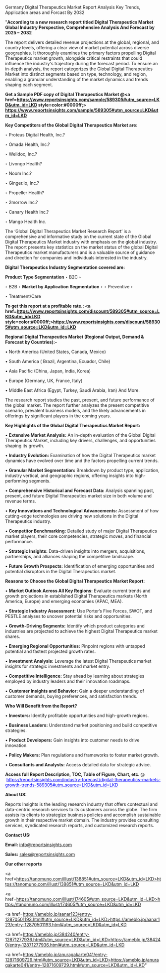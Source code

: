 Germany Digital Therapeutics Market Report Analysis Key Trends, Application areas and Forcast By 2032

"<strong>According to a new research report titled Digital Therapeutics Market Global Industry Perspective, Comprehensive Analysis And Forecast by 2025 – 2032</strong>

The report delivers detailed revenue projections at the global, regional, and country levels, offering a clear view of market potential across diverse geographies. It thoroughly examines the primary factors propelling Digital Therapeutics market growth, alongside critical restraints that could influence the industry's trajectory during the forecast period. To ensure an in-depth analysis, the report categorizes the Global Digital Therapeutics Market into distinct segments based on type, technology, and region, enabling a granular understanding of the market dynamics and trends shaping each segment.

<strong>Get a Sample PDF copy of Digital Therapeutics Market </strong><strong>@<a href=https://www.reportsinsights.com/sample/589305#utm_source=LKD&utm_id=LKD style=color:#0000ff;> https://www.reportsinsights.com/sample/589305#utm_source=LKD&utm_id=LKD</a></strong></font>

<strong>Key Competitors of the Global Digital Therapeutics Market are:</strong>

‣ Proteus Digital Health, Inc.?

‣ Omada Health, Inc.?

‣ Welldoc, Inc.?

‣ Livongo Health?

‣ Noom Inc.?

‣ Ginger.Io, Inc.?

‣ Propeller Health?

‣ 2morrow Inc.?

‣ Canary Health Inc.?

‣ Mango Health Inc.

The ‘Global Digital Therapeutics Market Research Report’ is a comprehensive and informative study on the current state of the Global Digital Therapeutics Market industry with emphasis on the global industry. The report presents key statistics on the market status of the global Digital Therapeutics market manufacturers and is a valuable source of guidance and direction for companies and individuals interested in the industry.

<strong>Digital Therapeutics Industry Segmentation covered are:</strong>

<strong>Product Type Segmentation</strong>
‣
B2C
‣ 

‣ B2B
‣ 
<strong>Market by Application Segmentation</strong>
‣
‣  Preventive
‣ 

‣ Treatment/Care

<strong>To get this report at a profitable rate.: <a href=https://www.reportsinsights.com/discount/589305#utm_source=LKD&utm_id=LKD style=color:#0000ff;>https://www.reportsinsights.com/discount/589305#utm_source=LKD&utm_id=LKD</a></strong></font>

<strong>Regional Digital Therapeutics Market (Regional Output, Demand &amp; Forecast by Countries):-</strong>

• North America (United States, Canada, Mexico)

• South America ( Brazil, Argentina, Ecuador, Chile)

• Asia Pacific (China, Japan, India, Korea)

• Europe (Germany, UK, France, Italy)

• Middle East Africa (Egypt, Turkey, Saudi Arabia, Iran) And More.

The research report studies the past, present, and future performance of the global market. The report further analyzes the present competitive scenario, prevalent business models, and the likely advancements in offerings by significant players in the coming years.

<strong>Key Highlights of the Global Digital Therapeutics Market Report:</strong>

• <strong>Extensive Market Analysis:</strong> An in-depth evaluation of the Global Digital Therapeutics Market, including key drivers, challenges, and opportunities shaping its growth.

• <strong>Industry Evolution:</strong> Examination of how the Digital Therapeutics market dynamics have evolved over time and the factors propelling current trends.

• <strong>Granular Market Segmentation:</strong> Breakdown by product type, application, industry vertical, and geographic regions, offering insights into high-performing segments.

• <strong>Comprehensive Historical and Forecast Data:</strong> Analysis spanning past, present, and future Digital Therapeutics market size in both volume and revenue terms.

• <strong>Key Innovations and Technological Advancements:</strong> Assessment of how cutting-edge technologies are driving new solutions in the Digital Therapeutics industry.

• <strong>Competitor Benchmarking:</strong> Detailed study of major Digital Therapeutics market players, their core competencies, strategic moves, and financial performance.

• <strong>Strategic Insights:</strong> Data-driven insights into mergers, acquisitions, partnerships, and alliances shaping the competitive landscape.

• <strong>Future Growth Prospects:</strong> Identification of emerging opportunities and potential disruptors in the Digital Therapeutics market.

<strong>Reasons to Choose the Global Digital Therapeutics Market Report:</strong>

• <strong>Market Outlook Across All Key Regions:</strong> Evaluate current trends and growth projections in established Digital Therapeutics markets (North America, Europe) and emerging economies (APAC, MEA).

• <strong>Strategic Industry Assessment:</strong> Use Porter’s Five Forces, SWOT, and PESTLE analyses to uncover potential risks and opportunities.

• <strong>Growth-Driving Segments:</strong> Identify which product categories and industries are projected to achieve the highest Digital Therapeutics market shares.

• <strong>Emerging Regional Opportunities:</strong> Pinpoint regions with untapped potential and fastest projected growth rates.

• <strong>Investment Analysis:</strong> Leverage the latest Digital Therapeutics market insights for strategic investments and market entry.

• <strong>Competitive Intelligence:</strong> Stay ahead by learning about strategies employed by industry leaders and their innovation roadmaps.

• <strong>Customer Insights and Behavior:</strong> Gain a deeper understanding of customer demands, buying preferences, and satisfaction trends.

<strong>Who Will Benefit from the Report?</strong>

• <strong>Investors:</strong> Identify profitable opportunities and high-growth regions.

• <strong>Business Leaders:</strong> Understand market positioning and build competitive strategies.

• <strong>Product Developers:</strong> Gain insights into customer needs to drive innovation.

• <strong>Policy Makers:</strong> Plan regulations and frameworks to foster market growth.

• <strong>Consultants and Analysts:</strong> Access detailed data for strategic advice.
</ul>
<strong>Access full Report Description, TOC, Table of Figure, Chart, etc. </strong>@  <a href=https://reportsinsights.com/industry-forecast/digital-therapeutics-markets-growth-trends-589305#utm_source=LKD&utm_id=LKD style=color:#0000ff;>https://reportsinsights.com/industry-forecast/digital-therapeutics-markets-growth-trends-589305#utm_source=LKD&utm_id=LKD</a></font>

<strong><strong>About US</strong>:</strong>

Reports Insights is the leading research industry that offers contextual and data-centric research services to its customers across the globe. The firm assists its clients to strategize business policies and accomplish sustainable growth in their respective market domain. The industry provides consulting services, syndicated research reports, and customized research reports.

<strong>Contact US:</strong>

<p class=""""><b>Email:</b> <a href=mailto:info@reportsinsights.com>info@reportsinsights.com</a></p>
<p class=""""><b>Sales:</b> <a href=mailto:sales@reportsinsights.com>sales@reportsinsights.com</a></p>

<strong>Our other reports</strong>

<a href=https://tanomuno.com/illust/138851#utm_source=LKD&utm_id=LKD>https://tanomuno.com/illust/138851#utm_source=LKD&utm_id=LKD</a>

<a href=https://tanomuno.com/illust/174605#utm_source=LKD&utm_id=LKD>https://tanomuno.com/illust/174605#utm_source=LKD&utm_id=LKD</a>

<a href=https://ameblo.jp/aanar123/entry-12870501193.html#utm_source=LKD&utm_id=LKD>https://ameblo.jp/aanar123/entry-12870501193.html#utm_source=LKD&utm_id=LKD</a>

<a href=https://ameblo.jp/384240/entry-12871277936.html#utm_source=LKD&utm_id=LKD>https://ameblo.jp/384240/entry-12871277936.html#utm_source=LKD&utm_id=LKD</a>

<a href=https://ameblo.jp/anuragakarte041/entry-12871609729.html#utm_source=LKD&utm_id=LKD>https://ameblo.jp/anuragakarte041/entry-12871609729.html#utm_source=LKD&utm_id=LKD</a>"
